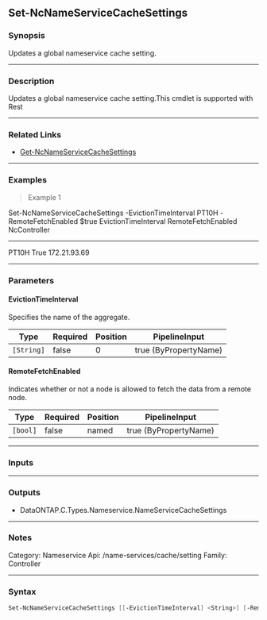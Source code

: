 Set-NcNameServiceCacheSettings
------------------------------

### Synopsis
Updates a global nameservice cache setting.

---

### Description

Updates a global nameservice cache setting.This cmdlet is supported with Rest

---

### Related Links
* [Get-NcNameServiceCacheSettings](Get-NcNameServiceCacheSettings)

---

### Examples
> Example 1

Set-NcNameServiceCacheSettings -EvictionTimeInterval PT10H -RemoteFetchEnabled $true
EvictionTimeInterval RemoteFetchEnabled NcController
-------------------- ------------------ ------------
PT10H                              True 172.21.93.69

---

### Parameters
#### **EvictionTimeInterval**
Specifies the name of the aggregate.

|Type      |Required|Position|PipelineInput        |
|----------|--------|--------|---------------------|
|`[String]`|false   |0       |true (ByPropertyName)|

#### **RemoteFetchEnabled**
Indicates whether or not a node is allowed to fetch the data from a remote node.

|Type    |Required|Position|PipelineInput        |
|--------|--------|--------|---------------------|
|`[bool]`|false   |named   |true (ByPropertyName)|

---

### Inputs

---

### Outputs
* DataONTAP.C.Types.Nameservice.NameServiceCacheSettings

---

### Notes
Category: Nameservice
Api: /name-services/cache/setting
Family: Controller

---

### Syntax
```PowerShell
Set-NcNameServiceCacheSettings [[-EvictionTimeInterval] <String>] [-RemoteFetchEnabled <bool>] [<CommonParameters>]
```
